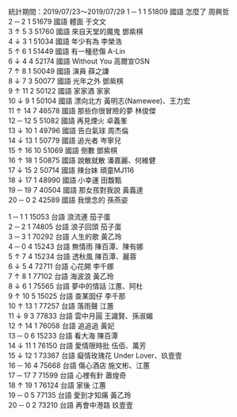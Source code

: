 統計期間：2019/07/23～2019/07/29
1 	─ 	1 	1 	51809 	國語 	怎麼了 	周興哲 		
2 	─ 	2 	1 	51679 	國語 	體面 	于文文 		
3 	↑ 	5 	3 	51760 	國語 	來自天堂的魔鬼 	鄧紫棋 		
4 	↓ 	3 	1 	51034 	國語 	年少有為 	李榮浩 		
5 	↑ 	6 	1 	51449 	國語 	有一種悲傷 	A-Lin 		
6 	↓ 	4 	4 	52174 	國語 	Without You 	高爾宣OSN 		
7 	↑ 	8 	1 	50049 	國語 	演員 	薛之謙 		
8 	↓ 	7 	3 	50077 	國語 	光年之外 	鄧紫棋 		
9 	↑ 	11 	2 	50122 	國語 	家家酒 	家家 		
10 	↓ 	9 	1 	50104 	國語 	漂向北方 	黃明志(Namewee)、王力宏 		
11 	↑ 	14 	7 	46578 	國語 	那些你很冒險的夢 	林俊傑 		
12 	─ 	12 	5 	51082 	國語 	再見煙火 	卓義峯 		
13 	↓ 	10 	1 	49796 	國語 	告白氣球 	周杰倫 		
14 	↓ 	13 	1 	50779 	國語 	追光者 	岑寧兒 		
15 	↑ 	16 	10 	51069 	國語 	倒數 	鄧紫棋 		
16 	↑ 	18 	1 	50875 	國語 	說散就散 	潘嘉麗、何維健 		
17 	↓ 	15 	2 	50714 	國語 	辣台妹 	頑童MJ116 		
18 	↓ 	17 	1 	48990 	國語 	小幸運 	田馥甄 		
19 	─ 	19 	7 	40504 	國語 	那女孩對我說 	黃義達 		
20 	─ 	0 	2 	42589 	國語 	我懷念的 	孫燕姿

1 	─ 	1 	1 	15053 	台語 	浪流連 	茄子蛋 		
2 	─ 	2 	1 	74805 	台語 	浪子回頭 	茄子蛋 		
3 	─ 	3 	1 	70292 	台語 	人生的歌 	黃乙玲 		
4 	─ 	0 	4 	15243 	台語 	無情雨 	陳百潭、陳有娜 		
5 	↑ 	7 	4 	15234 	台語 	透秋風 	陳百潭、麗蓉 		
6 	↓ 	5 	4 	72711 	台語 	心花開 	李千娜 		
7 	↑ 	8 	1 	77102 	台語 	海波浪 	黃乙玲 		
8 	↓ 	6 	1 	75565 	台語 	夢中的情話 	江蕙、阿杜 		
9 	↑ 	10 	5 	15025 	台語 	查某囡仔 	李千那 		
10 	↑ 	13 	1 	77257 	台語 	落雨聲 	江蕙 		
11 	↓ 	9 	3 	77833 	台語 	雲中月圓 	王識賢、孫淑媚 		
12 	↑ 	14 	1 	76058 	台語 	追追追 	黃妃 		
13 	─ 	0 	6 	15233 	台語 	看大海 	陳百潭 		
14 	↓ 	11 	1 	76150 	台語 	愛情限時批 	伍佰、萬芳 		
15 	↓ 	12 	1 	73367 	台語 	癡情玫瑰花 	Under Lover、玖壹壹 		
16 	─ 	16 	4 	75668 	台語 	傷心酒店 	施文彬、江蕙 		
17 	─ 	17 	7 	71599 	台語 	心裡有針 	蕭煌奇 		
18 	↑ 	19 	1 	76124 	台語 	家後 	江蕙 		
19 	─ 	0 	5 	77135 	台語 	愛到才知痛 	黃乙玲 		
20 	─ 	0 	2 	73210 	台語 	再會中港路 	玖壹壹